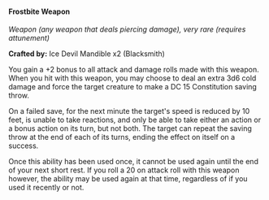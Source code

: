#### Frostbite Weapon
_Weapon (any weapon that deals piercing damage), very rare (requires attunement)_

**Crafted by:** Ice Devil Mandible x2 (Blacksmith)

You gain a +2 bonus to all attack and damage rolls made with this weapon. When you hit with this weapon, you may choose to deal an extra 3d6 cold damage and force the target creature to make a DC 15 Constitution saving throw.

On a failed save, for the next minute the target's speed is reduced by 10 feet, is unable to take reactions, and only be able to take either an action or a bonus action on its turn, but not both. The target can repeat the saving throw at the end of each of its turns, ending the effect on itself on a success.

Once this ability has been used once, it cannot be used again until the end of your next short rest. If you roll a 20 on attack roll with this weapon however, the ability may be used again at that time, regardless of if you used it recently or not.
